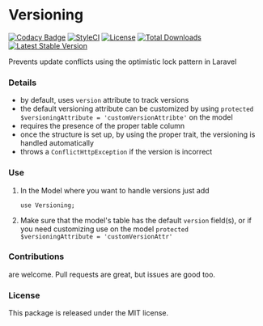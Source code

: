 <!--h-->
# Versioning
[![Codacy Badge](https://api.codacy.com/project/badge/Grade/ff415bb65927479a80d173622d3c11ed)](https://www.codacy.com/app/laravel-enso/Versioning?utm_source=github.com&amp;utm_medium=referral&amp;utm_content=laravel-enso/Versioning&amp;utm_campaign=Badge_Grade)
[![StyleCI](https://github.styleci.io/repos/134861936/shield?branch=master)](https://github.styleci.io/repos/134861936)
[![License](https://poser.pugx.org/laravel-enso/versioning/license)](https://packagist.org/packages/laravel-enso/versioning)
[![Total Downloads](https://poser.pugx.org/laravel-enso/versioning/downloads)](https://packagist.org/packages/laravel-enso/versioning)
[![Latest Stable Version](https://poser.pugx.org/laravel-enso/versioning/version)](https://packagist.org/packages/laravel-enso/versioning)
<!--/h-->

Prevents update conflicts using the optimistic lock pattern in Laravel

### Details

- by default, uses `version` attribute to track versions
- the default versioning attribute can be customized by using `protected $versioningAttribute = 'customVersionAttribte'` on the model
- requires the presence of the proper table column
- once the structure is set up, by using the proper trait, the versioning is handled automatically
- throws a `ConflictHttpException` if the version is incorrect

### Use

1. In the Model where you want to handle versions just add

    ```
    use Versioning;
    ```

2. Make sure that the model's table has the default `version` field(s), or if you need customizing use on the model `protected $versioningAttribute = 'customVersionAttr'`

<!--h-->
### Contributions

are welcome. Pull requests are great, but issues are good too.

### License

This package is released under the MIT license.
<!--/h-->